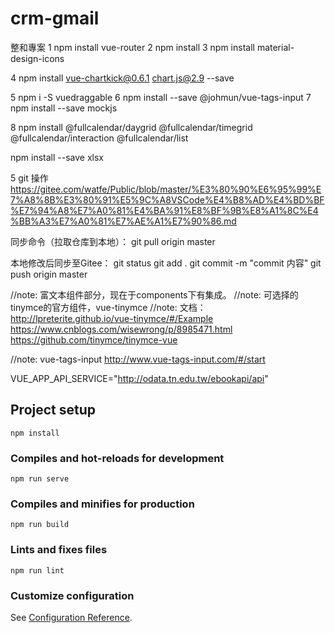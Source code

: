 <!--
 * @Descripttion: 
 * @version: 
 * @Author: Lone
 * @Date: 2021-09-23 19:15:56
 * @LastEditors: Lone
 * @LastEditTime: 2021-10-22 20:28:23
-->
# crm-gmail

整和專案
1 npm install vue-router
2 npm install
3 npm install material-design-icons

4 npm install vue-chartkick@0.6.1 chart.js@2.9 --save

5 npm i -S vuedraggable
6 npm install --save @johmun/vue-tags-input
7 npm install --save mockjs

8 npm install @fullcalendar/daygrid @fullcalendar/timegrid @fullcalendar/interaction @fullcalendar/list

npm install --save xlsx


5 git 操作
https://gitee.com/watfe/Public/blob/master/%E3%80%90%E6%95%99%E7%A8%8B%E3%80%91%E5%9C%A8VSCode%E4%B8%AD%E4%BD%BF%E7%94%A8%E7%A0%81%E4%BA%91%E8%BF%9B%E8%A1%8C%E4%BB%A3%E7%A0%81%E7%AE%A1%E7%90%86.md

同步命令（拉取仓库到本地）：
git pull origin master

本地修改后同步至Gitee：
git status
git add .
git commit -m "commit 内容"
git push origin master

//note: 富文本组件部分，现在于components下有集成。
//note: 可选择的tinymce的官方组件，vue-tinymce
//note: 文档：http://lpreterite.github.io/vue-tinymce/#/Example  https://www.cnblogs.com/wisewrong/p/8985471.html  https://github.com/tinymce/tinymce-vue

//note: vue-tags-input http://www.vue-tags-input.com/#/start


VUE_APP_API_SERVICE="http://odata.tn.edu.tw/ebookapi/api"

## Project setup
```
npm install
```

### Compiles and hot-reloads for development
```
npm run serve
```

### Compiles and minifies for production
```
npm run build
```

### Lints and fixes files
```
npm run lint
```

### Customize configuration
See [Configuration Reference](https://cli.vuejs.org/config/).

